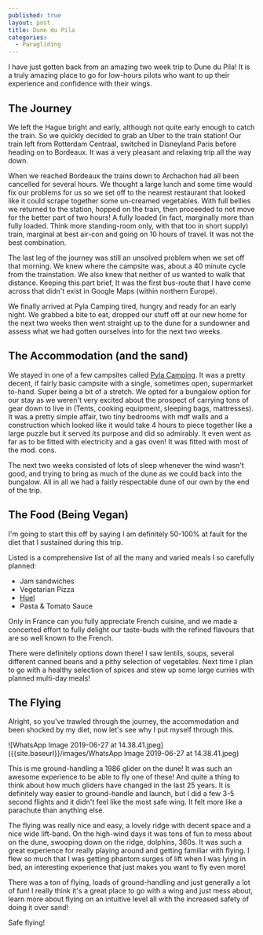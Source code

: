 ```yaml
---
published: true
layout: post
title: Dune du Pila
categories:
  - Paragliding
---
```

I have just gotten back from an amazing two week trip to Dune du Pila! It is a truly amazing place to go for low-hours pilots who want to up their experience and confidence with their wings.

## The Journey

We left the Hague bright and early, although not quite early enough to catch the train. So we quickly decided to grab an Uber to the train station! Our train left from Rotterdam Centraal, switched in Disneyland Paris before heading on to Bordeaux. It was a very pleasant and relaxing trip all the way down.

When we reached Bordeaux the trains down to Archachon had all been cancelled for several hours. We thought a large lunch and some time would fix our problems for us so we set off to the nearest restaurant that looked like it could scrape together some un-creamed vegetables. With full bellies we returned to the station, hopped on the train, then proceeded to not move for the better part of two hours! A fully loaded (in fact, marginally more than fully loaded. Think more standing-room only, with that too in short supply) train, marginal at best air-con and going on 10 hours of travel. It was not the best combination.

The last leg of the journey was still an unsolved problem when we set off that morning. We knew where the campsite was, about a 40 minute cycle from the trainstation. We also knew that neither of us wanted to walk that distance. Keeping this part brief, It was the first bus-route that I have come across that didn't exist in Google Maps (within northern Europe).

We finally arrived at Pyla Camping tired, hungry and ready for an early night. We grabbed a bite to eat, dropped our stuff off at our new home for the next two weeks then went straight up to the dune for a sundowner and assess what we had gotten ourselves into for the next two weeks.

## The Accommodation (and the sand)

We stayed in one of a few campsites called [Pyla Camping](https://pyla-camping.com). It was a pretty decent, if fairly basic campsite with a single, sometimes open, supermarket to-hand. Super being a bit of a stretch.
We opted for a bungalow option for our stay as we weren't very excited about the prospect of carrying tons of gear down to live in (Tents, cooking equipment, sleeping bags, mattresses). It was a pretty simple affair, two tiny bedrooms with mdf walls and a construction which looked like it would take 4 hours to piece together like a large puzzle but it served its purpose and did so admirably. It even went as far as to be fitted with electricity and a gas oven! It was fitted with most of the mod. cons.

The next two weeks consisted of lots of sleep whenever the wind wasn't good, and trying to bring as much of the dune as we could back into the bungalow. All in all we had a fairly respectable dune of our own by the end of the trip.

## The Food (Being Vegan)

I'm going to start this off by saying I am definitely 50-100% at fault for the diet that I sustained during this trip.

Listed is a comprehensive list of all the many and varied meals I so carefully planned:
- Jam sandwiches
- Vegetarian Pizza
- [Huel](huel.com)
- Pasta & Tomato Sauce

Only in France can you fully appreciate French cuisine, and we made a concerted effort to fully delight our taste-buds with the refined flavours that are so well known to the French.

There were definitely options down there! I saw lentils, soups, several different canned beans and a pithy selection of vegetables. Next time I plan to go with a healthy selection of spices and stew up some large curries with planned multi-day meals!

## The Flying

Alright, so you've trawled through the journey, the accommodation and been shocked by my diet, now let's see why I put myself through this.

![WhatsApp Image 2019-06-27 at 14.38.41.jpeg]({{site.baseurl}}/images/WhatsApp Image 2019-06-27 at 14.38.41.jpeg)


This is me ground-handling a 1986 glider on the dune! It was such an awesome experience to be able to fly one of these! And quite a thing to think about how much gliders have changed in the last 25 years. It is definitely way easier to ground-handle and launch, but I did a few 3-5 second flights and it didn't feel like the most safe wing. It felt more like a parachute than anything else.

The flying was really nice and easy, a lovely ridge with decent space and a nice wide lift-band. On the high-wind days it was tons of fun to mess about on the dune, swooping down on the ridge, dolphins, 360s. It was such a great experience for really playing around and getting familiar with flying. I flew so much that I was getting phantom surges of lift when I was lying in bed, an interesting experience that just makes you want to fly even more!

There was a ton of flying, loads of ground-handling and just generally a lot of fun! I really think it's a great place to go with a wing and just mess about, learn more about flying on an intuitive level all with the increased safety of doing it over sand!

Safe flying!
